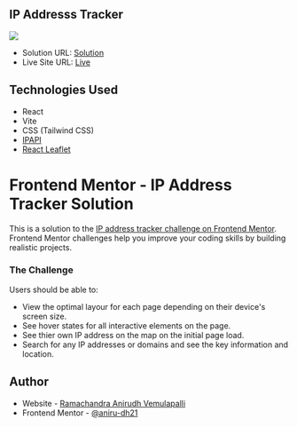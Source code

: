 <h2>IP Addresss Tracker</h2>

![](./public/Screenshot.png)

- Solution URL: [Solution](https://github.com/aniru-dh21/IP-Address-Tracker)
- Live Site URL: [Live](https://ip-address-tracker-rho-olive.vercel.app/)

## Technologies Used

- React
- Vite
- CSS (Tailwind CSS)
- [IPAPI](https://ipapi.co/)
- [React Leaflet](https://react-leaflet.js.org/)

# Frontend Mentor - IP Address Tracker Solution

This is a solution to the [IP address tracker challenge on Frontend Mentor](https://www.frontendmentor.io/challenges/ip-address-tracker-I8-0yYAH0). Frontend Mentor challenges help you improve your coding skills by building realistic projects.

### The Challenge

Users should be able to:

- View the optimal layour for each page depending on their device's screen size.
- See hover states for all interactive elements on the page.
- See thier own IP address on the map on the initial page load.
- Search for any IP addresses or domains and see the key information and location.

## Author

- Website - [Ramachandra Anirudh Vemulapalli](https://ramachandra-anirudh-vemulapalli.vercel.app)
- Frontend Mentor - [@aniru-dh21](https://www.frontendmentor.io/profile/aniru-dh21)

